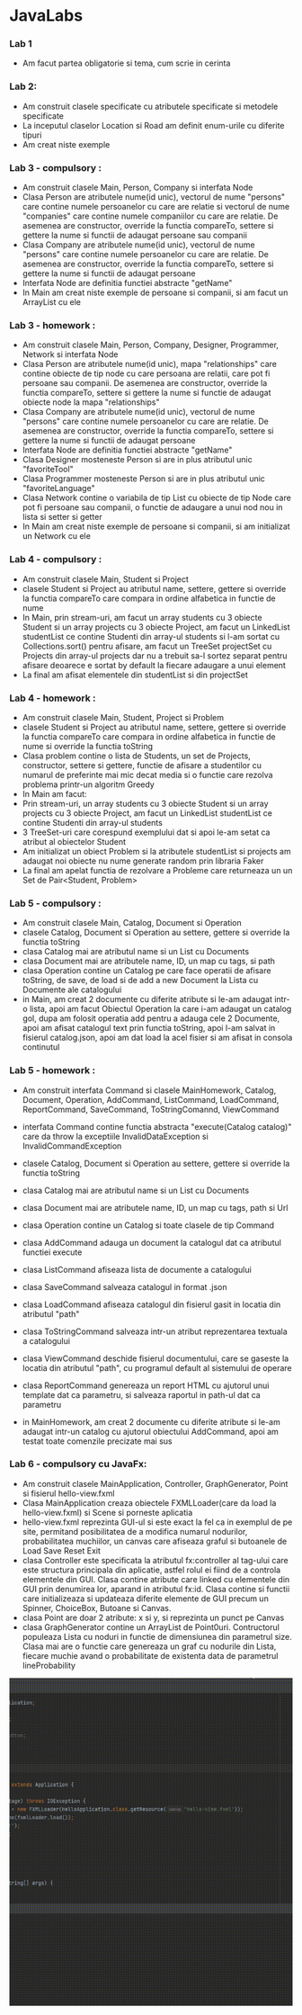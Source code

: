 # JavaLabs

### Lab 1

* Am facut partea obligatorie si tema, cum scrie in cerinta


### Lab 2:
* Am construit clasele specificate cu atributele specificate si metodele specificate
* La inceputul claselor Location si Road am definit enum-urile cu diferite tipuri
* Am creat niste exemple

### Lab 3 - compulsory :
* Am construit clasele Main, Person, Company si interfata Node
* Clasa Person are atributele nume(id unic), vectorul de nume "persons" care contine numele persoanelor cu care are relatie si vectorul de nume "companies" care contine numele companiilor cu care are relatie. De asemenea are constructor, override la functia compareTo, settere si gettere la nume si functii de adaugat persoane sau companii
* Clasa Company are atributele nume(id unic), vectorul de nume "persons" care contine numele persoanelor cu care are relatie. De asemenea are constructor, override la functia compareTo, settere si gettere la nume si functii de adaugat persoane
* Interfata Node are definitia functiei abstracte "getName"
* In Main am creat niste exemple de persoane si companii, si am facut un ArrayList cu ele

### Lab 3 - homework :
* Am construit clasele Main, Person, Company, Designer, Programmer, Network si interfata Node
* Clasa Person are atributele nume(id unic), mapa "relationships" care contine obiecte de tip node cu care persoana are relatii, care pot fi persoane sau companii. De asemenea are constructor, override la functia compareTo, settere si gettere la nume si functie de adaugat obiecte node la mapa "relationships"
* Clasa Company are atributele nume(id unic), vectorul de nume "persons" care contine numele persoanelor cu care are relatie. De asemenea are constructor, override la functia compareTo, settere si gettere la nume si functii de adaugat persoane
* Interfata Node are definitia functiei abstracte "getName"
* Clasa Designer mosteneste Person si are in plus atributul unic "favoriteTool"
* Clasa Programmer mosteneste Person si are in plus atributul unic "favoriteLanguage"
* Clasa Network contine o variabila de tip List cu obiecte de tip Node care pot fi persoane sau companii, o functie de adaugare a unui nod nou in lista si setter si getter
* In Main am creat niste exemple de persoane si companii, si am initializat un Network cu ele

### Lab 4 - compulsory :
* Am construit clasele Main, Student si Project
* clasele Student si Project au atributul name, settere, gettere si override la functia compareTo care compara in ordine alfabetica in functie de nume
* In Main, prin stream-uri, am facut un array students cu 3 obiecte Student si un array projects cu 3 obiecte Project, am facut un LinkedList studentList ce contine Studenti din array-ul students si l-am sortat cu Collections.sort() pentru afisare, am facut un TreeSet projectSet cu Projects din array-ul projects dar nu a trebuit sa-l sortez separat pentru afisare deoarece e sortat by default la fiecare adaugare a unui element
* La final am afisat elementele din studentList si din projectSet      

### Lab 4 - homework :
* Am construit clasele Main, Student, Project si Problem
* clasele Student si Project au atributul name, settere, gettere si override la functia compareTo care compara in ordine alfabetica in functie de nume si override la functia toString
* Clasa problem contine o lista de Students, un set de Projects, constructor, settere si gettere, functie de afisare a studentilor cu numarul de preferinte mai mic decat media si o functie care rezolva problema printr-un algoritm Greedy
* In Main am facut:
* Prin stream-uri, un array students cu 3 obiecte Student si un array projects cu 3 obiecte Project, am facut un LinkedList studentList ce contine Studenti din array-ul students
* 3 TreeSet-uri care corespund exemplului dat si apoi le-am setat ca atribut al obiectelor Student
* Am initializat un obiect Problem si la atributele studentList si projects am adaugat noi obiecte nu nume generate random prin libraria Faker
* La final am apelat functia de rezolvare a Probleme care returneaza un un Set de Pair<Student, Problem>

### Lab 5 - compulsory :
* Am construit clasele Main, Catalog, Document si Operation
* clasele Catalog, Document si Operation au settere, gettere si override la functia toString
* clasa Catalog mai are atributul name si un List cu Documents
* clasa Document mai are atributele name, ID, un map cu tags, si path
* clasa Operation contine un Catalog pe care face operatii de afisare toString, de save, de load si de add a new Document la Lista cu Documente ale catalogului 
* in Main, am creat 2 documente cu diferite atribute si le-am adaugat intr-o lista, apoi am facut Obiectul Operation la care i-am adaugat un catalog gol, dupa am folosit operatia add pentru a adauga cele 2 Documente, apoi am afisat catalogul text prin functia toString, apoi l-am salvat in fisierul catalog.json, apoi am dat load la acel fisier si am afisat in consola continutul

### Lab 5 - homework :
* Am construit interfata Command si clasele MainHomework, Catalog, Document, Operation, AddCommand, ListCommand, LoadCommand, ReportCommand, SaveCommand, ToStringComannd, ViewCommand
* interfata Command contine functia abstracta "execute(Catalog catalog)" care da throw la exceptiile InvalidDataException si InvalidCommandException
* clasele Catalog, Document si Operation au settere, gettere si override la functia toString
* clasa Catalog mai are atributul name si un List cu Documents
* clasa Document mai are atributele name, ID, un map cu tags, path si Url
* clasa Operation contine un Catalog si toate clasele de tip Command
* clasa AddCommand adauga un document la catalogul dat ca atributul functiei execute
* clasa ListCommand afiseaza lista de documente a catalogului
* clasa SaveCommand salveaza catalogul in format .json
* clasa LoadCommand afiseaza catalogul din fisierul gasit in locatia din atributul "path"
* clasa ToStringCommand salveaza intr-un atribut reprezentarea textuala a catalogului
* clasa ViewCommand deschide fisierul documentului, care se gaseste la locatia din atributul "path", cu programul default al sistemului de operare
* clasa ReportCommand genereaza un report HTML cu ajutorul unui template dat ca parametru, si salveaza raportul in path-ul dat ca parametru

* in MainHomework, am creat 2 documente cu diferite atribute si le-am adaugat intr-un catalog cu ajutorul obiectului AddCommand, apoi am testat toate comenzile precizate mai sus

### Lab 6 - compulsory cu JavaFx:
* Am construit clasele MainApplication, Controller, GraphGenerator, Point si fisierul hello-view.fxml
* Clasa MainApplication creaza obiectele FXMLLoader(care da load la hello-view.fxml) si Scene si porneste aplicatia
* hello-view.fxml reprezinta GUI-ul si este exact la fel ca in exemplul de pe site, permitand posibilitatea de a modifica numarul nodurilor, probabilitatea muchiilor, un canvas care afiseaza graful si butoanele de Load Save Reset Exit
* clasa Controller este specificata la atributul fx:controller al tag-ului <Vbox> care este structura principala din aplicatie, astfel rolul ei fiind de a controla elementele din GUI. Clasa contine atribute care linked cu elementele din GUI prin denumirea lor, aparand in atributul fx:id. Clasa contine si functii care initializeaza si updateaza diferite elemente de GUI precum un Spinner, ChoiceBox, Butoane si Canvas.
* clasa Point are doar 2 atribute: x si y, si reprezinta un punct pe Canvas
* clasa GraphGenerator contine un ArrayList de Point0uri. Contructorul populeaza Lista cu noduri in functie de dimensiunea din parametrul size. Clasa mai are o functie care genereaza un graf cu nodurile din Lista, fiecare muchie avand o probabilitate de existenta data de parametrul lineProbability



![Gif Example](https://github.com/stefali1-dev/JavaLabs/blob/main/Lab6/compulsory/lab6_compulsory.gif?raw=true)
